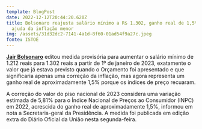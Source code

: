 ```yaml
---
template: BlogPost
date: 2022-12-12T20:44:20.620Z
title: Bolsonaro reajusta salário mínimo a R$ 1.302, ganho real de 1,5% com
  ajuda da inflação menor
img: /assets/31d32dc2-7141-4a1d-8f60-01ad54f9a27c.jpeg
fonte: ISTOÉ
---
```

**[Jair Bolsonaro](https://istoe.com.br/tag/jair-bolsonaro/)** editou medida provisória para aumentar o salário mínimo de 1.212 reais para 1.302 reais a partir de 1º de janeiro de 2023, exatamente o valor que já estava previsto quando o Orçamento foi apresentado e que significaria apenas uma correção da inflação, mas agora representa um ganho real de aproximadamente 1,5% porque os índices de preço recuaram.

A correção do valor do piso nacional de 2023 considera uma variação estimada de 5,81% para o Índice Nacional de Preços ao Consumidor (INPC) em 2022, acrescida do ganho real de aproximadamente 1,5%, informou em nota a Secretaria-geral da Presidência. A medida foi publicada em edição extra do Diário Oficial da União nesta segunda-feira.
